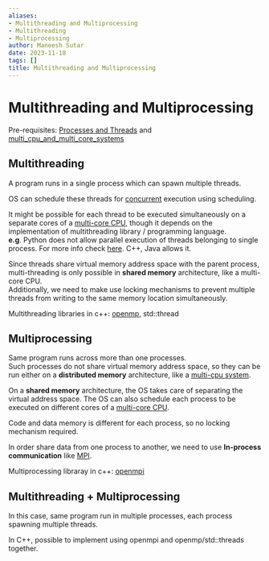 ```yaml
---
aliases:
- Multithreading and Multiprocessing
- Multithreading
- Multiprocessing
author: Maneesh Sutar
date: 2023-11-18
tags: []
title: Multithreading and Multiprocessing
---
```


# Multithreading and Multiprocessing

Pre-requisites: [Processes and Threads](program_processes_threads.md) and [multi_cpu_and_multi_core_systems](multi_cpu_and_multi_core_systems.md)

## Multithreading

A program runs in a single process which can spawn multiple threads.

OS can schedule these threads for [concurrent](./concurrency.md) execution using scheduling.

It might be possible for each thread to be executed simultaneously on a separate cores of a [multi-core CPU](multi_cpu_and_multi_core_systems.md), though it depends on the implementation of multithreading library / programming language.  
**e.g**. Python does not allow parallel execution of threads belonging to single process. For more info check [here](../Python/Multithreading_vs_Multiprocessing_in_python.md). C++, Java allows it.

Since threads share virtual memory address space with the parent process, multi-threading is only possible in **shared memory** architecture, like a multi-core CPU.  
Additionally, we need to make use locking mechanisms to prevent multiple threads from writing to the same memory location simultaneously.

Multithreading libraries in c++: [openmp](https://www.openmp.org/), std::thread

## Multiprocessing

Same program runs across more than one processes.  
Such processes do not share virtual memory address space, so they can be run either on a **distributed memory** architecture, like a [multi-cpu system](multi_cpu_and_multi_core_systems.md).

On a **shared memory** architecture, the OS takes care of separating the virtual address space. The OS can also schedule each process to be executed on different cores of a [multi-core CPU](multi_cpu_and_multi_core_systems.md).

Code and data memory is different for each process, so no locking mechanism required.

In order share data from one process to another, we need to use **In-process communication** like [MPI](https://www.mpi-forum.org/).

Multiprocessing libraray in c++: [openmpi](https://www.open-mpi.org/)

## Multithreading + Multiprocessing

In this case, same program run in multiple processes, each process spawning multiple threads.

In C++, possible to implement using openmpi and openmp/std::threads together.
